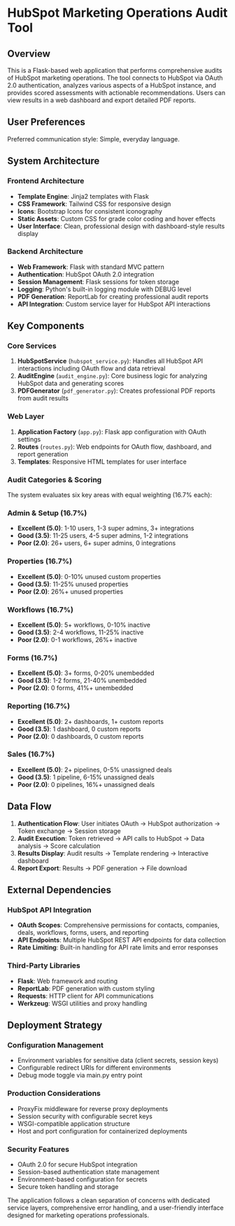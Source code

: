 # HubSpot Marketing Operations Audit Tool

## Overview

This is a Flask-based web application that performs comprehensive audits of HubSpot marketing operations. The tool connects to HubSpot via OAuth 2.0 authentication, analyzes various aspects of a HubSpot instance, and provides scored assessments with actionable recommendations. Users can view results in a web dashboard and export detailed PDF reports.

## User Preferences

Preferred communication style: Simple, everyday language.

## System Architecture

### Frontend Architecture
- **Template Engine**: Jinja2 templates with Flask
- **CSS Framework**: Tailwind CSS for responsive design
- **Icons**: Bootstrap Icons for consistent iconography
- **Static Assets**: Custom CSS for grade color coding and hover effects
- **User Interface**: Clean, professional design with dashboard-style results display

### Backend Architecture
- **Web Framework**: Flask with standard MVC pattern
- **Authentication**: HubSpot OAuth 2.0 integration
- **Session Management**: Flask sessions for token storage
- **Logging**: Python's built-in logging module with DEBUG level
- **PDF Generation**: ReportLab for creating professional audit reports
- **API Integration**: Custom service layer for HubSpot API interactions

## Key Components

### Core Services
1. **HubSpotService** (`hubspot_service.py`): Handles all HubSpot API interactions including OAuth flow and data retrieval
2. **AuditEngine** (`audit_engine.py`): Core business logic for analyzing HubSpot data and generating scores
3. **PDFGenerator** (`pdf_generator.py`): Creates professional PDF reports from audit results

### Web Layer
1. **Application Factory** (`app.py`): Flask app configuration with OAuth settings
2. **Routes** (`routes.py`): Web endpoints for OAuth flow, dashboard, and report generation
3. **Templates**: Responsive HTML templates for user interface

### Audit Categories & Scoring
The system evaluates six key areas with equal weighting (16.7% each):

### Admin & Setup (16.7%)
- **Excellent (5.0)**: 1-10 users, 1-3 super admins, 3+ integrations
- **Good (3.5)**: 11-25 users, 4-5 super admins, 1-2 integrations  
- **Poor (2.0)**: 26+ users, 6+ super admins, 0 integrations

### Properties (16.7%)
- **Excellent (5.0)**: 0-10% unused custom properties
- **Good (3.5)**: 11-25% unused properties
- **Poor (2.0)**: 26%+ unused properties

### Workflows (16.7%)
- **Excellent (5.0)**: 5+ workflows, 0-10% inactive
- **Good (3.5)**: 2-4 workflows, 11-25% inactive
- **Poor (2.0)**: 0-1 workflows, 26%+ inactive

### Forms (16.7%)
- **Excellent (5.0)**: 3+ forms, 0-20% unembedded
- **Good (3.5)**: 1-2 forms, 21-40% unembedded
- **Poor (2.0)**: 0 forms, 41%+ unembedded

### Reporting (16.7%)
- **Excellent (5.0)**: 2+ dashboards, 1+ custom reports
- **Good (3.5)**: 1 dashboard, 0 custom reports
- **Poor (2.0)**: 0 dashboards, 0 custom reports

### Sales (16.7%)
- **Excellent (5.0)**: 2+ pipelines, 0-5% unassigned deals
- **Good (3.5)**: 1 pipeline, 6-15% unassigned deals
- **Poor (2.0)**: 0 pipelines, 16%+ unassigned deals

## Data Flow

1. **Authentication Flow**: User initiates OAuth → HubSpot authorization → Token exchange → Session storage
2. **Audit Execution**: Token retrieved → API calls to HubSpot → Data analysis → Score calculation
3. **Results Display**: Audit results → Template rendering → Interactive dashboard
4. **Report Export**: Results → PDF generation → File download

## External Dependencies

### HubSpot API Integration
- **OAuth Scopes**: Comprehensive permissions for contacts, companies, deals, workflows, forms, users, and reporting
- **API Endpoints**: Multiple HubSpot REST API endpoints for data collection
- **Rate Limiting**: Built-in handling for API rate limits and error responses

### Third-Party Libraries
- **Flask**: Web framework and routing
- **ReportLab**: PDF generation with custom styling
- **Requests**: HTTP client for API communications
- **Werkzeug**: WSGI utilities and proxy handling

## Deployment Strategy

### Configuration Management
- Environment variables for sensitive data (client secrets, session keys)
- Configurable redirect URIs for different environments
- Debug mode toggle via main.py entry point

### Production Considerations
- ProxyFix middleware for reverse proxy deployments
- Session security with configurable secret keys
- WSGI-compatible application structure
- Host and port configuration for containerized deployments

### Security Features
- OAuth 2.0 for secure HubSpot integration
- Session-based authentication state management
- Environment-based configuration for secrets
- Secure token handling and storage

The application follows a clean separation of concerns with dedicated service layers, comprehensive error handling, and a user-friendly interface designed for marketing operations professionals.